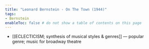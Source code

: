 ```yaml
---
title: "Leonard Bernstein - On The Town (1944)"
tags:
- Bernstein 
enableToc: false # do not show a table of contents on this page
---
```


- [[ECLECTICISM; synthesis of musical styles & genres]] — popular genre; music for broadway theatre